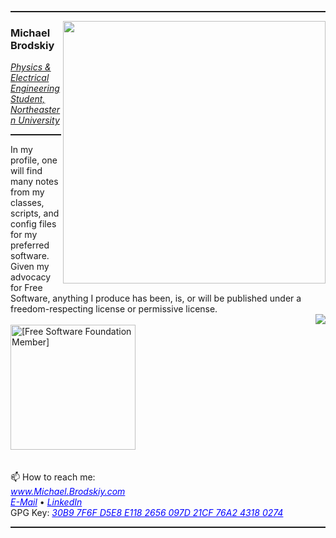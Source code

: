 <hr style="height:2px" color="grey">
<img align='right' src="https://github-readme-stats.vercel.app/api?username=MDBrodskiy&show_icons=true&theme=dark" width="420">
<h3>Michael Brodskiy</h3>
<p><em><u>Physics & Electrical Engineering Student, Northeastern University</u></em></p>
<hr style="height:2px" color="grey">
In my profile, one will find many notes from my classes, scripts, and config files for my preferred software. Given my advocacy for Free Software, anything I produce has been, is, or will be published under a freedom-respecting license or permissive license. <br/>
<img align='right' src="https://github-readme-stats.vercel.app/api/top-langs/?username=mdbrodskiy&langs_count=5&theme=tokyonight">
<br/>
<a href="https://www.fsf.org"><img src="http://www.brodskiy.com/michael/images/fsf.png" alt="[Free Software Foundation Member]" width='200'/></a>
<br/><br/><br/> 📫 How to reach me: <br/>
<a href="http://Michael.Brodskiy.com" style="color:blue"><i>www.Michael.Brodskiy.com</i></a><br/>
<a href="mailto:MBrodskiy@Member.FSF.org" style="color:blue"><i>E-Mail</i></a>
•
<a href="https://www.linkedin.com/in/MBrodskiy/?locale=en_US" style="color:blue"><i>LinkedIn</i></a><br/>
GPG Key: <a href="http://michael.brodskiy.com/Key.asc" style="color:blue"><i>30B9 7F6F D5E8 E118 2656  097D 21CF 76A2 4318 0274</i></a><br/>
<hr style="height:2px" color="grey">
